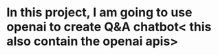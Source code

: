 # In this project, I am going to use openai to create Q&A chatbot< this also contain the openai apis>